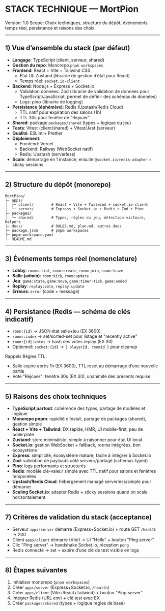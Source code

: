 # STACK TECHNIQUE — MortPion

Version: 1.0
Scope: Choix techniques, structure du dépôt, événements temps réel, persistance et raisons des choix.

---

## 1) Vue d’ensemble du stack (par défaut)
- **Langage**: TypeScript (client, serveur, shared)
- **Gestion du repo**: Monorepo `pnpm workspaces`
- **Frontend**: React + Vite + Tailwind CSS
  - État UI: Zustand (librairie de gestion d’état pour React)
  - Temps réel: `socket.io-client`
- **Backend**: Node.js + Express + Socket.io
  - Validation données: Zod (librairie de validation de données pour TypeScript/JavaScript, permet de définir des schémas de données)
  - Logs: pino (librairie de logging)
- **Persistance (éphémère)**: Redis (Upstash/Redis Cloud)
  - TTL natif pour expiration des salons (1h)
  - TTL 30s pour fenêtre de "Rejouer"
- **Shared**: package `packages/shared` (types + logique du jeu)
- **Tests**: Vitest (client/shared) + Vitest/Jest (serveur)
- **Qualité**: ESLint + Prettier
- **Déploiement**:
  - Frontend: Vercel
  - Backend: Railway (WebSocket natif)
  - Redis: Upstash (serverless)
- **Scale**: démarrage en 1 instance; ensuite `@socket.io/redis-adapter` + sticky sessions

---

## 2) Structure du dépôt (monorepo)
```
MortPion/
├─ apps/
│  ├─ client/        # React + Vite + Tailwind + socket.io-client
│  └─ server/        # Express + Socket.io + Redis + Zod + Pino
├─ packages/
│  └─ shared/        # Types, règles du jeu, détection victoire, helpers
├─ docs/             # RULES.md, plan.md, autres docs
├─ package.json      # pnpm workspaces
├─ pnpm-workspace.yaml
└─ README.md
```

---

## 3) Événements temps réel (nomenclature)
- **Lobby**: `rooms:list`, `room:create`, `room:join`, `room:leave`
- **Salle (admin)**: `room:kick`, `room:update`
- **Jeu**: `game:state`, `game:move`, `game:timer-tick`, `game:ended`
- **Replay**: `replay:vote`, `replay:update`
- **Erreurs**: `error` (code + message)

---

## 4) Persistance (Redis — schéma de clés indicatif)
- `room:{id}` → JSON état salle+jeu (EX 3600)
- `rooms:index` → set/sorted-set pour listage et "recently active"
- `room:{id}:votes` → hash des votes replay (EX 30)
- Optionnel: `socket:{id}` → `{ playerId, roomId }` pour cleanup

Rappels Règles TTL:
- Salle expire après 1h (EX 3600), TTL reset au démarrage d’une nouvelle partie
- Vote "Rejouer": fenêtre 30s (EX 30), unanimité des présents requise

---

## 5) Raisons des choix techniques
- **TypeScript partout**: cohérence des types, partage de modèles et logique
- **Monorepo pnpm**: rapidité d’install, partage de packages (shared), gestion simple
- **React + Vite + Tailwind**: DX rapide, HMR, UI mobile-first, peu de boilerplate
- **Zustand**: store minimaliste, simple à raisonner pour état UI local
- **Socket.io**: gestion WebSocket + fallback, rooms intégrées, bon écosystème
- **Express**: simplicité, écosystème mature; facile à intégrer à Socket.io
- **Zod**: validation de payloads côté serveur/partagé (schemas typed)
- **Pino**: logs performants et structurés
- **Redis**: modèle clé-valeur simple avec TTL natif pour salons et fenêtres temporelles
- **Upstash/Redis Cloud**: hébergement managé serverless/simple pour démarrer
- **Scaling Socket.io**: adapter Redis + sticky sessions quand on scale horizontalement

---

## 7) Critères de validation du stack (acceptance)
- Serveur `apps/server` démarre (Express+Socket.io) + route GET `/health` → 200
- Client `apps/client` démarre (Vite) → UI "Hello" + bouton "Ping server"
- Clic "Ping server" → handshake Socket.io, réception `pong`
- Redis connecté → set + expire d’une clé de test visible en logs

---

## 8) Étapes suivantes
1. Initialiser monorepo (`pnpm workspaces`)
2. Créer `apps/server` (Express+Socket.io, `/health`)
3. Créer `apps/client` (Vite+React+Tailwind) + bouton "Ping server"
4. Intégrer Redis (URL env) + clé test avec EX
5. Créer `packages/shared` (types + logique règles de base)
